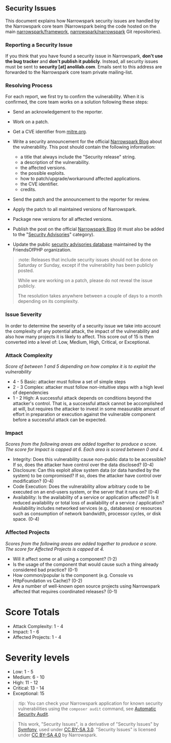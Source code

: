 ## Security Issues

This document explains how Narrowspark security issues are handled by the Narrowspark core team (Narrowspark being the code hosted on the main [narrowspark/framework][1], [narrowspark/narrowspark][2] Git repositories).

### Reporting a Security Issue

If you think that you have found a security issue in Narrowspark, **don't use the bug tracker** and **don't publish it publicly**. Instead, all security issues must be sent to **security [at] anolilab.com**.
Emails sent to this address are forwarded to the Narrowspark core team private mailing-list.

### Resolving Process

For each report, we first try to confirm the vulnerability. When it is
confirmed, the core team works on a solution following these steps:

* Send an acknowledgement to the reporter.
* Work on a patch.
* Get a CVE identifier from [mitre.org][3].
* Write a security announcement for the official [Narrowspark Blog][4] about the
   vulnerability. This post should contain the following information:

   * a title that always include the "Security release" string.
   * a description of the vulnerability.
   * the affected versions.
   * the possible exploits.
   * how to patch/upgrade/workaround affected applications.
   * the CVE identifier.
   * credits.
* Send the patch and the announcement to the reporter for review.
* Apply the patch to all maintained versions of Narrowspark.
* Package new versions for all affected versions.
* Publish the post on the official [Narrowspark Blog][4] (it must also be added to
   the "[Security Advisories][5]" category).
* Update the public [security advisories database][6] maintained by the
   FriendsOfPHP organization.

> :note:
> Releases that include security issues should not be done on Saturday or Sunday, except if the vulnerability has been publicly posted.
>
> While we are working on a patch, please do not reveal the issue publicly.
>
> The resolution takes anywhere between a couple of days to a month depending on its complexity.

### Issue Severity

In order to determine the severity of a security issue we take into account
the complexity of any potential attack, the impact of the vulnerability and
also how many projects it is likely to affect. This score out of 15 is then
converted into a level of: Low, Medium, High, Critical, or Exceptional.

### Attack Complexity

*Score of between 1 and 5 depending on how complex it is to exploit the
vulnerability*

* 4 - 5 Basic: attacker must follow a set of simple steps
* 2 - 3 Complex: attacker must follow non-intuitive steps with a high level
  of dependencies
* 1 - 2 High: A successful attack depends on conditions beyond the attacker's
  control. That is, a successful attack cannot be accomplished at will, but
  requires the attacker to invest in some measurable amount of effort in
  preparation or execution against the vulnerable component before a successful
  attack can be expected.

### Impact

*Scores from the following areas are added together to produce a score. The
score for Impact is capped at 6. Each area is scored between 0 and 4.*

* Integrity: Does this vulnerability cause non-public data to be accessible?
  If so, does the attacker have control over the data disclosed? (0-4)
* Disclosure: Can this exploit allow system data (or data handled by the
  system) to be compromised? If so, does the attacker have control over
  modification? (0-4)
* Code Execution: Does the vulnerability allow arbitrary code to be executed
  on an end-users system, or the server that it runs on? (0-4)
* Availability: Is the availability of a service or application affected? Is
  it reduced availability or total loss of availability of a service /
  application? Availability includes networked services (e.g., databases) or
  resources such as consumption of network bandwidth, processor cycles, or
  disk space. (0-4)

### Affected Projects

*Scores from the following areas are added together to produce a score. The
score for Affected Projects is capped at 4.*

* Will it affect some or all using a component? (1-2)
* Is the usage of the component that would cause such a thing already
  considered bad practice? (0-1)
* How common/popular is the component (e.g. Console vs HttpFoundation vs
  Cache)? (0-2)
* Are a number of well-known open source projects using Narrowspark affected
  that requires coordinated releases? (0-1)

# Score Totals

* Attack Complexity: 1 - 4
* Impact: 1 - 6
* Affected Projects: 1 - 4

# Severity levels

* Low: 1 - 5
* Medium: 6 - 10
* High: 11 - 12
* Critical: 13 - 14
* Exceptional: 15

> :tip:
> You can check your Narrowspark application for known security vulnerabilities using the `composer audit` command, see [Automatic Security Audit][8].

> This work, "Security Issues", is a derivative of "Security Issues" by [Symfony][7], used under [CC BY-SA 3.0](https://creativecommons.org/licenses/by-sa/3.0/).
> "Security Issues" is licensed under [CC BY-SA 4.0](https://creativecommons.org/licenses/by-sa/4.0/) by Narrowspark.

[1]: https://github.com/narrowspark/framework
[2]: https://github.com/narrowspark/narrowspark
[3]: https://mitre.org
[4]: @todo_blog
[5]: @todo_advisories
[6]: https://github.com/FriendsOfPHP/security-advisories
[7]: https://symfony.com/doc/current/contributing/code/security.html
[8]: @todo_missing_docs

